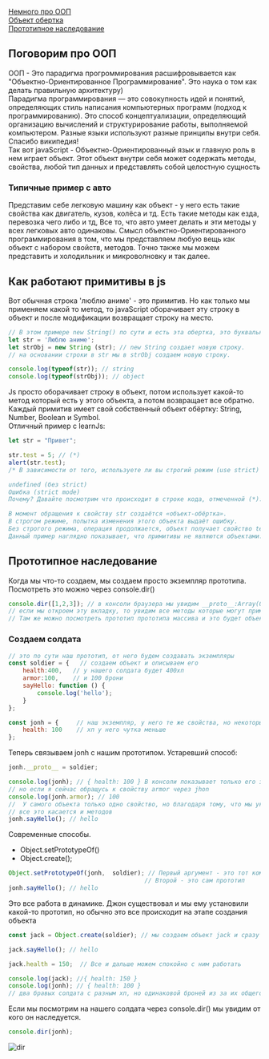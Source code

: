 [Немного про ООП](#OOP)<br>
[Объект обертка](#object)<br>
[Прототипное наследование](#proto)<br>

## <a name ='OOP'> Поговорим про ООП </a>
ООП - Это парадигма прогроммирования расшифровывается как "Объектно-Ориентированное Программирование".
Это наука о том как делать правильную архитектуру)<br>
Парадигма программирования — это совокупность идей и понятий, определяющих стиль написания компьютерных программ (подход к программированию).
Это способ концептуализации, определяющий организацию вычислений и структурирование работы, выполняемой компьютером. Разные языки используют разные принципы внутри себя.
Спасибо википедия!<br>
Так вот javaScript - Объектно-Ориентированный язык и главную роль в нем играет объект.
Этот объект внутри себя может содержать методы, свойства, любой тип данных и представлять собой целостную сущность
### Типичные пример с авто
Представим себе легковую машину как объект - у него есть такие свойства как двигатель, кузов, колёса и тд.
Есть такие методы как езда, перевозка чего либо и тд, Все то, что авто умеет делать и эти методы у всех легковых авто одинаковы.
Смысл объектно-Ориентированного программирования в том, что мы представляем любую вещь как объект с набором свойств, методов.
Точно также мы можем представить и холодильник и микроволновку и так далее.
## <a name ='object'> Как работают примитивы в js </a>
Вот обычная строка 'люблю аниме' - это примитив.
Но как только мы применяем какой то метод, то javaScript оборачивает эту строку в объект и после модификации возвращает строку на место.
```javaScript
// В этом примере new String() по сути и есть эта обертка, это буквальный пример.
let str = 'Люблю аниме';
let strObj = new String (str); // new String создает новую строку.
// на основании строки в str мы в strObj создаем новую строку.

console.log(typeof(str)); // string
console.log(typeof(strObj)); // object
```
Js просто оборачивает строку в объект, потом использует какой-то метод который есть у этого объекта, а потом возвращает все обратно.
Каждый примитив имеет свой собственный объект обёртку: String, Number, Boolean и Symbol.<br>
Отличный пример с learnJs:
```javaScript
let str = "Привет";

str.test = 5; // (*)
alert(str.test);
/* В зависимости от того, используете ли вы строгий режим (use strict) или нет, результат может быть:

undefined (без strict)
Ошибка (strict mode)
Почему? Давайте посмотрим что происходит в строке кода, отмеченной (*):

В момент обращения к свойству str создаётся «объект-обёртка».
В строгом режиме, попытка изменения этого объекта выдаёт ошибку.
Без строгого режима, операция продолжается, объект получает свойство test, но после этого он удаляется, так что на последней линии str больше не имеет свойства test.
Данный пример наглядно показывает, что примитивы не являются объектами. */
```
## <a name='proto'> Прототипное наследование </a>
Когда мы что-то создаем, мы создаем просто экземпляр прототипа. Посмотреть это можно через console.dir()
```javaScript
console.dir([1,2,3]); // в консоли браузера мы увидим __proto__:Array(0)
// если мы откроем эту вкладку, то увидим все методы которые могут применяться к массивам.
// Там же можно посмотреть прототип прототипа массива и это будет объект, все приходит к объекту
```
### Создаем солдата
```javaScript
// это по сути наш прототип, от него будем создавать экземпляры
const soldier = {   // создаем объект и описываем его
    health:400,   // у нашего солдата будет 400хп
    armor:100,    // и 100 брони
    sayHello: function () {
        console.log('hello');
    }
};

const jonh = {     // наш экземпляр, у него те же свойства, но некоторые отличаются в виду его особеностей
    health: 100    // хп у него чутка меньше
};
```
Теперь связываем jonh с нашим прототипом. Устаревший способ:
```javaScript
jonh.__proto__ = soldier;

console.log(jonh); // { health: 100 } В консоли показывает только его здоровье
// но если я сейчас обращусь к свойству armor через jhon
console.log(jonh.armor); // 100
//  У самого объекта только одно свойство, но благодаря тому, что мы указали прототип он так же получил и свойства прототипа!
// все это касается и методов
jonh.sayHello(); // hello
```
Современные способы.
- Object.setPrototypeOf()
- Object.create();
```javaScript
Object.setPrototypeOf(jonh,  soldier); // Первый аргумент - это тот кому мы назначаем прототип
                                      // Второй - это сам прототип
jonh.sayHello(); // hello
```
Это все работа в динамике. Джон существовал и мы ему установили какой-то прототип,
но обычно это все происходит на этапе создания объекта
```javaScript
const jack = Object.create(soldier); // мы создаем объект jack и сразу назначили ему прототип!

jack.sayHello(); // hello

jack.health = 150;  // Все и дальше можем спокойно с ним работать

console.log(jack); //{ health: 150 }
console.log(jonh); // { health: 100 }
// два бравых солдата с разным хп, но одинаковой броней из за их общего прототипа
```
Если мы посмотрим на нашего солдата через console.dir() мы увидим от кого он наследуется.
```javaScript
console.dir(jonh);
```
![dir](https://github.com/Aquariids/MyJS/blob/main/app/img/Безымянsssный.png)
